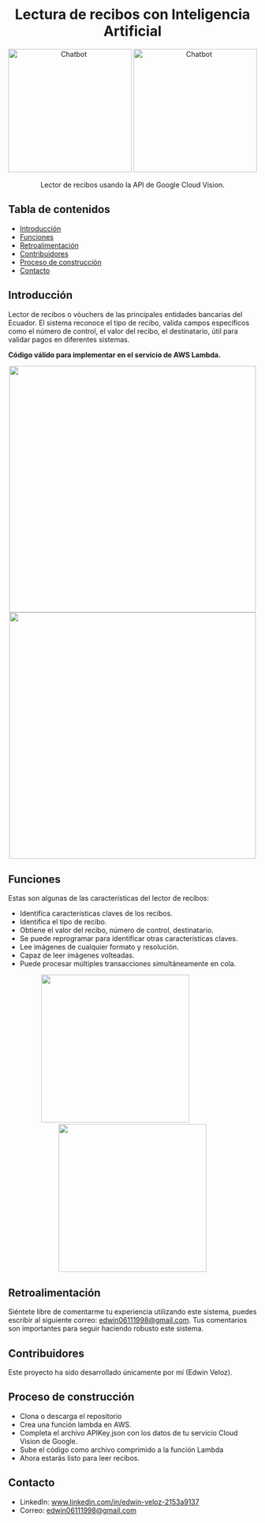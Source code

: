 <h1 align="center">Lectura de recibos con Inteligencia Artificial</h1>
<p align="center">
    <img alt="Chatbot" title="Chatbot" src="https://raw.githubusercontent.com/edwin06111998/reconocer_recibos_AWS/main/imagenes/Captura%20desde%202023-02-17%2023-19-55.png" width="250">
    <img alt="Chatbot" title="Chatbot" src="https://raw.githubusercontent.com/edwin06111998/reconocer_recibos_AWS/main/imagenes/Captura%20desde%202023-02-17%2023-22-12.png" width="250">
  </a>
</p>

<p align="center">
  Lector de recibos usando la API de Google Cloud Vision.
</p>

## Tabla de contenidos

- [Introducción](#introduction)
- [Funciones](#features)
- [Retroalimentación](#feedback)
- [Contribuidores](#contributors)
- [Proceso de construcción](#build-process)
- [Contacto](#acknowledgments)

<!-- END doctoc generated TOC please keep comment here to allow auto update -->

## Introducción

Lector de recibos o vóuchers de las principales entidades bancarias del Ecuador. El sistema reconoce el tipo de recibo, valida campos específicos como el número de control, el valor del recibo, el destinatario, útil para validar pagos en diferentes sistemas.

**Código válido para implementar en el servicio de AWS Lambda.**

<p align="center">
  <img src = "https://raw.githubusercontent.com/edwin06111998/reconocer_recibos_AWS/main/imagenes/recibo.png" width=500>
  <img src = "https://raw.githubusercontent.com/edwin06111998/reconocer_recibos_AWS/main/imagenes/respuesta.png" width=500>
</p>

## Funciones

Estas son algunas de las características del lector de recibos:

* Identifica características claves de los recibos.
* Identifica el tipo de recibo.
* Obtiene el valor del recibo, número de control, destinatario.
* Se puede reprogramar para identificar otras características claves.
* Lee imágenes de cualquier formato y resolución.
* Capaz de leer imágenes volteadas.
* Puede procesar múltiples transacciones simultáneamente en cola.

<p align="center">
  <img src = "https://raw.githubusercontent.com/edwin06111998/reconocer_recibos_AWS/main/imagenes/seleccionar_pago.png" width=300>
  &nbsp &nbsp &nbsp &nbsp &nbsp &nbsp &nbsp &nbsp &nbsp
  <img src = "https://raw.githubusercontent.com/edwin06111998/reconocer_recibos_AWS/main/imagenes/pago%3Fexito.png" width=300>
</p>

## Retroalimentación

Siéntete libre de comentarme tu experiencia utilizando este sistema, puedes escribir al siguiente correo: edwin06111998@gmail.com. Tus comentarios son importantes para seguir haciendo robusto este sistema.

## Contribuidores

Este proyecto ha sido desarrollado únicamente por mí (Edwin Veloz).

## Proceso de construcción

- Clona o descarga el repositorio
- Crea una función lambda en AWS.
- Completa el archivo APIKey.json con los datos de tu servicio Cloud Vision de Google.
- Sube el código como archivo comprimido a la función Lambda
- Ahora estarás listo para leer recibos.

## Contacto

- LinkedIn: www.linkedin.com/in/edwin-veloz-2153a9137
- Correo: edwin06111998@gmail.com
